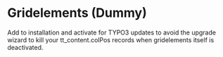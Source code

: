 Gridelements (Dummy)
=============

Add to installation and activate for TYPO3 updates
to avoid the upgrade wizard to kill your tt_content.colPos records
when gridelements itself is deactivated.
